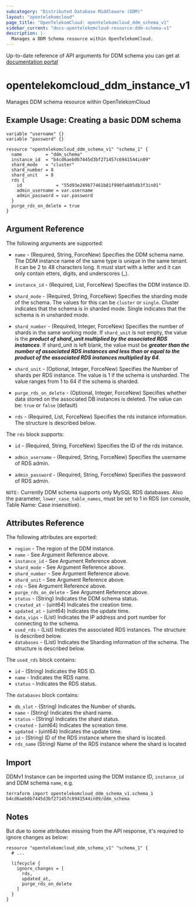```yaml
---
subcategory: "Distributed Database Middleware (DDM)"
layout: "opentelekomcloud"
page_title: "OpenTelekomCloud: opentelekomcloud_ddm_schema_v1"
sidebar_current: "docs-opentelekomcloud-resource-ddm-schema-v1"
description: |-
  Manages a DDM Schema resource within OpenTelekomCloud.
---
```


Up-to-date reference of API arguments for DDM schema you can get at
[documentation portal](https://docs.otc.t-systems.com/distributed-database-middleware/api-ref/apis_recommended/schemas/)

# opentelekomcloud_ddm_instance_v1

Manages DDM schema resource within OpenTelekomCloud

## Example Usage: Creating a basic DDM schema
```hcl
variable "username" {}
variable "password" {}

resource "opentelekomcloud_ddm_schema_v1" "schema_1" {
  name         = "ddm_schema"
  instance_id  = "b4cd6aeb0b7445d3bf271457c6941544in09"
  shard_mode   = "cluster"
  shard_number = 8
  shard_unit   = 8
  rds {
    id             = "55d93e249b77461b81f990fa805db3f3in01"
    admin_username = var.username
    admin_password = var.password
  }
  purge_rds_on_delete = true
}
```

## Argument Reference

The following arguments are supported:

* `name` - (Required, String, ForceNew) Specifies the DDM schema name. The DDM instance name of the same
  type is unique in the same tenant. It can be  2 to 48 characters long. It must start with a letter and it can only contain etters, digits, and underscores (_).

* `instance_id` - (Required, List, ForceNew) Specifies the DDM instance ID.

* `shard_mode` - (Required, String, ForceNew) Specifies the sharding mode of the schema. The values for this can be `cluster` or `single`. Cluster indicates that the schema is in sharded mode. Single indicates that the schema is in unsharded mode.

* `shard_number` - (Required, Integer, ForceNew) Specifies the number of shards in the same working mode. If `shard_unit` is not empty, the value is the **_product of shard_unit multiplied by the associated RDS instances_**. If shard_unit is left blank, the value must be **_greater than the number of associated RDS instances and less than or equal to the product of the associated RDS instances multiplied by 64_**.

* `shard_unit` - (Optional, Integer, ForceNew) Specifies the Number of shards per RDS instance. The value is 1 if the schema is unsharded. The value ranges from 1 to 64 if the schema is sharded.

* `purge_rds_on_delete` - (Optional, Integer, ForceNew) Specifies whether data stored on the associated DB instances is deleted. The value can be: `true` or `false` (default)

* `rds` - (Required, List, ForceNew) Specifies the rds instance information. The structure is described below.

The `rds` block supports:

- `id` - (Required, String, ForceNew) Specifies the ID of the rds instance.

- `admin_username` - (Required, String, ForceNew) Specifies the username of RDS admin.

- `admin_password` - (Required, String, ForceNew) Specifies the password of RDS admin.


`NOTE:` Currently DDM schema supports only MySQL RDS databases. Also the parameter, `lower_case_table_names`, must be set to 1 in RDS (on console, Table Name: Case insensitive).

## Attributes Reference

The following attributes are exported:

* `region` - The region of the DDM instance.
* `name` - See Argument Reference above.
* `instance_id` - See Argument Reference above.
* `shard_mode` - See Argument Reference above.
* `shard_number` - See Argument Reference above.
* `shard_unit` - See Argument Reference above.
* `rds` - See Argument Reference above.
* `purge_rds_on_delete` - See Argument Reference above.
* `status` - (String) Indicates the DDM schema status.
* `created_at` - (uint64) Indicates the creation time.
* `updated_at` - (uint64) Indicates the update time.
* `data_vips` - (List) Indicates the IP address and port number for connecting to the schema.
* `used_rds` - (List) Indicates the associated RDS instances. The structure is described below.
* `databases` - (List) Indicates the Sharding information of the schema. The structure is described below.

The `used_rds` block contains:

  - `id` - (String) Indicates the RDS ID.
  - `name` - Indicates the RDS name.
  - `status` - Indicates the RDS status.

The `databases` block contains:

  - `db_slot` - (String) Indicates the Number of shards.
  - `name` - (String) Indicates the shard name.
  - `status` - (String) Indicates the shard status.
  - `created` - (uint64) Indicates the screation time.
  - `updated` - (uint64) Indicates the update time.
  - `id` - (String) ID of the RDS instance where the shard is located.
  - `rds_name` (String) Name of the RDS instance where the shard is located


## Import

DDMv1 Instance can be imported using the DDM instance ID, `instance_id` and DDM schema `name`, e.g.

```shell
terraform import opentelekomcloud_ddm_schema_v1.schema_1 b4cd6aeb0b7445d3bf271457c6941544in09/ddm_schema
```

## Notes

But due to some attributes missing from the API response, it's required to ignore changes as below:

```hcl
resource "opentelekomcloud_ddm_schema_v1" "schema_1" {
  # ...

  lifecycle {
    ignore_changes = [
      rds,
      updated_at,
      purge_rds_on_delete
    ]
  }
}
```

